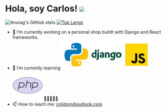 # Hola, soy Carlos! <img src="https://raw.githubusercontent.com/MartinHeinz/MartinHeinz/master/wave.gif" width="30px">

![Anurag's GitHub stats](https://github-readme-stats.vercel.app/api?username=colidom&show_icons=true) [![Top Langs](https://github-readme-stats.vercel.app/api/top-langs/?username=colidom&layout=compact)](https://github.com/colidom/github-readme-stats)

- 🔭 I’m currently working on a personal shop buildt with Django and React frameworks.
- 🌱 I’m currently learning ![python](img/python.svg)![python](img/django.svg)![python](img/js.svg) ![python](img/php.svg) 🤔💡📙📗📘.
- 📫 How to reach me: [colidom@outlook.com](mailto:colidom@outlook.com)

<!--
**colidom/colidom** is a ✨ _special_ ✨ repository because its `README.md` (this file) appears on your GitHub profile.

Here are some ideas to get you started:

- 🔭 I’m currently working on ...
- 🌱 I’m currently learning ...
- 👯 I’m looking to collaborate on ...
- 🤔 I’m looking for help with ...
- 💬 Ask me about ...
- 📫 How to reach me: ...
- 😄 Pronouns: ...
- ⚡ Fun fact: ...
-->
